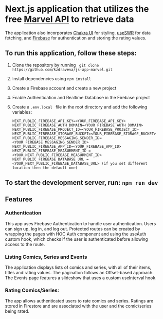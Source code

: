# **Next.js** application that utilizes the free [Marvel API](https://developer.marvel.com/docs#!/public/getCreatorIndividual_get_13) to retrieve data

The application also incorporates [Chakra UI](https://chakra-ui.com/) for styling, [useSWR](https://swr.vercel.app/) for data fetching, and [Firebase](https://firebase.google.com/?gclid=CjwKCAjw_YShBhAiEiwAMomsENAifh0RfA71jXHdm61HPwV_zO57AwcyEDdakm1nuTupcY-c_e06XRoCBuMQAvD_BwE&gclsrc=aw.ds) for authentication and storing the rating values.

## **To run this application, follow these steps:**
1. Clone the repository by running
``` git clone https://github.com/kzdraveva/js-app-marvel.git```
2. Install dependencies using
``` npm install ```
3. Create a Firebase account and create a new project
4. Enable Authentication and Realtime Database in the Firebase project
5. Create a ```.env.local ``` file in the root directory and add the following variables:

   ```
   NEXT_PUBLIC_FIREBASE_API_KEY=<YOUR_FIREBASE_API_KEY>
   NEXT_PUBLIC_FIREBASE_AUTH_DOMAIN=<YOUR_FIREBASE_AUTH_DOMAIN>
   NEXT_PUBLIC_FIREBASE_PROJECT_ID=<YOUR_FIREBASE_PROJECT_ID>
   NEXT_PUBLIC_FIREBASE_STORAGE_BUCKET=<YOUR_FIREBASE_STORAGE_BUCKET>
   NEXT_PUBLIC_FIREBASE_MESSAGING_SENDER_ID=<YOUR_FIREBASE_MESSAGING_SENDER_ID>
   NEXT_PUBLIC_FIREBASE_APP_ID=<YOUR_FIREBASE_APP_ID> 
   NEXT_PUBLIC_FIREBASE_MEASURMENT_ID = <YOUR_NEXT_PUBLIC_FIREBASE_MEASURMENT_ID>
   NEXT_PUBLIC_FIREBASE_DATABASE_URL = <YOUR_NEXT_PUBLIC_FIREBASE_DATABASE_URL> (if you set different location then the default one)
   ```
   
 ## **To start the development server, run:** ```npm run dev```
 
 ## Features
 
 ### Authentication 
 This app uses Firebase Authentication to handle user authentication. Users can sign up, log in, and log out. Protected routes can be created by wrapping     the pages with HOC Auth component and using the useAuth custom hook, which checks if the user is authenticated before allowing access to the route.
 
 ### Listing Comics, Series and Events
   The application displays lists of comics and series, with all of their items, titles and rating values. The pagination follows an Offset-based approach. The Events page features a slideshow that uses a custom useInterval hook.
   
 ### Rating Comics/Series:
   The app allows authenticated users to rate comics and series. Ratings are stored in Firestore and are associated with the user and the comic/series being rated. 

